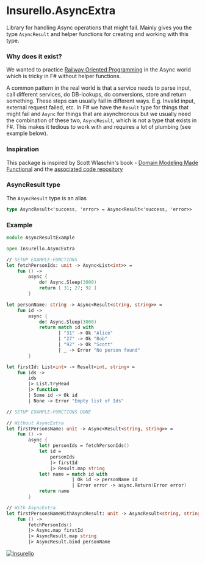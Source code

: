 # Insurello.AsyncExtra

Library for handling Async operations that might fail. Mainly gives you the type `AsyncResult` and helper functions for creating and working with this type.

### Why does it exist?

We wanted to practice [Railway Oriented Programming](https://fsharpforfunandprofit.com/rop/) in the Async world which is tricky in F# without helper functions.

A common pattern in the real world is that a service needs to parse input, call different services, do DB-lookups, do conversions, store and return something. These steps can usually fail in different ways. E.g. Invalid input, external request failed, etc. In F# we have the `Result` type for things that might fail and `Async` for things that are asynchronous but we usually need the combination of these two, `AsyncResult`, which is not a type that exists in F#. This makes it tedious to work with and requires a lot of plumbing (see example below).

### Inspiration

This package is inspired by Scott Wlaschin's book - [Domain Modeling Made Functional](https://pragprog.com/book/swdddf/domain-modeling-made-functional) and the [associated code repository](https://github.com/swlaschin/DomainModelingMadeFunctional/blob/master/src/OrderTakingEvolved/Result.fs)

### AsyncResult type

The `AsyncResult` type is an alias

```fsharp
type AsyncResult<'success, 'error> = Async<Result<'success, 'error>>
```

### Example

```fsharp
module AsyncResultExample

open Insurello.AsyncExtra

// SETUP EXAMPLE-FUNCTIONS
let fetchPersonIds: unit -> Async<List<int>> =
    fun () ->
        async {
            do! Async.Sleep(3000)
            return [ 31; 27; 92 ]
        }

let personName: string -> Async<Result<string, string>> =
    fun id ->
        async {
            do! Async.Sleep(3000)
            return match id with
                   | "31" -> Ok "Alice"
                   | "27" -> Ok "Bob"
                   | "92" -> Ok "Scott"
                   | _ -> Error "No person found"
        }

let firstId: List<int> -> Result<int, string> =
    fun ids ->
        ids
        |> List.tryHead
        |> function
        | Some id -> Ok id
        | None -> Error "Empty list of Ids"

// SETUP EXAMPLE-FUNCTIONS DONE

// Without AsyncExtra
let firstPersonsName: unit -> Async<Result<string, string>> =
    fun () ->
        async {
            let! personIds = fetchPersonIds()
            let id =
                personIds
                |> firstId
                |> Result.map string
            let! name = match id with
                        | Ok id -> personName id
                        | Error error -> async.Return(Error error)
            return name
        }

// With AsyncExtra
let firstPersonsNameWithAsyncResult: unit -> AsyncResult<string, string> =
    fun () ->
        fetchPersonIds()
        |> Async.map firstId
        |> AsyncResult.map string
        |> AsyncResult.bind personName


```

[![Insurello](https://gitcdn.xyz/repo/insurello/elm-swedish-bank-account-number/master/insurello.svg)](https://jobb.insurello.se/departments/product-tech)
